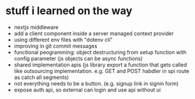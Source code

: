 # stuff i learned on the way
- nextjs middleware
- add a client component inside a server managed context provider
- using different env files with "dotenv cli"
- improving in git commit messages
- functional peogramming: object destructuring from setup function with config parameter (js objects can be async functions)
- shared implementation apis (js library export a function that gets called like outsourcing implementation. e.g. GET and POST habdler in spi route as catch all segments)
- not everything needs to be a button. (e.g. signup link in signin form)
- expose auth api, so external can login and use api without ui